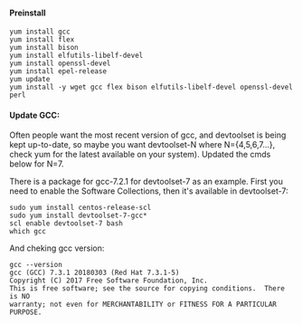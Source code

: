 #### Preinstall 

    yum install gcc  
    yum install flex  
    yum install bison   
    yum install elfutils-libelf-devel  
    yum install openssl-devel  
    yum install epel-release  
    yum update
    yum install -y wget gcc flex bison elfutils-libelf-devel openssl-devel perl  
  
#### Update GCC:
Often people want the most recent version of gcc, and devtoolset is being kept up-to-date, so maybe you want devtoolset-N where N={4,5,6,7...}, check yum for the latest available on your system). Updated the cmds below for N=7.  

There is a package for gcc-7.2.1 for devtoolset-7 as an example. First you need to enable the Software Collections, then it's available in devtoolset-7:  

    sudo yum install centos-release-scl
    sudo yum install devtoolset-7-gcc*
    scl enable devtoolset-7 bash
    which gcc

And cheking gcc version:  

    gcc --version  
    gcc (GCC) 7.3.1 20180303 (Red Hat 7.3.1-5)  
    Copyright (C) 2017 Free Software Foundation, Inc.  
    This is free software; see the source for copying conditions.  There is NO  
    warranty; not even for MERCHANTABILITY or FITNESS FOR A PARTICULAR PURPOSE.  



